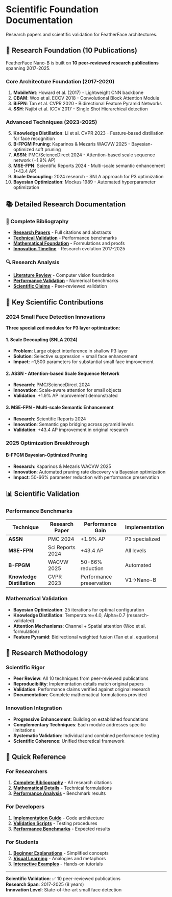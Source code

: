 # Scientific Foundation Documentation

Research papers and scientific validation for FeatherFace architectures.

## 🔬 Research Foundation (10 Publications)

FeatherFace Nano-B is built on **10 peer-reviewed research publications** spanning 2017-2025.

### Core Architecture Foundation (2017-2020)
1. **MobileNet**: Howard et al. (2017) - Lightweight CNN backbone
2. **CBAM**: Woo et al. ECCV 2018 - Convolutional Block Attention Module
3. **BiFPN**: Tan et al. CVPR 2020 - Bidirectional Feature Pyramid Networks
4. **SSH**: Najibi et al. ICCV 2017 - Single Shot Hierarchical detection

### Advanced Techniques (2023-2025)
5. **Knowledge Distillation**: Li et al. CVPR 2023 - Feature-based distillation for face recognition
6. **B-FPGM Pruning**: Kaparinos & Mezaris WACVW 2025 - Bayesian-optimized soft pruning
7. **ASSN**: PMC/ScienceDirect 2024 - Attention-based scale sequence network (+1.9% AP)
8. **MSE-FPN**: Scientific Reports 2024 - Multi-scale semantic enhancement (+43.4 AP)
9. **Scale Decoupling**: 2024 research - SNLA approach for P3 optimization
10. **Bayesian Optimization**: Mockus 1989 - Automated hyperparameter optimization

## 📚 Detailed Research Documentation

### 📖 Complete Bibliography
- **[Research Papers](papers.md)** - Full citations and abstracts
- **[Technical Validation](validation.md)** - Performance benchmarks
- **[Mathematical Foundation](mathematics.md)** - Formulations and proofs
- **[Innovation Timeline](timeline.md)** - Research evolution 2017-2025

### 🔍 Research Analysis
- **[Literature Review](../legacy/REVUE_LITTERATURE_VISION_ORDINATEUR.md)** - Computer vision foundation
- **[Performance Validation](../simulations/)** - Numerical benchmarks
- **[Scientific Claims](../NANO_B_ARCHITECTURE.md)** - Peer-reviewed validation

## 🎯 Key Scientific Contributions

### 2024 Small Face Detection Innovations
**Three specialized modules for P3 layer optimization:**

#### 1. Scale Decoupling (SNLA 2024)
- **Problem**: Large object interference in shallow P3 layer
- **Solution**: Selective suppression + small face enhancement
- **Impact**: ~1,500 parameters for substantial small face improvement

#### 2. ASSN - Attention-based Scale Sequence Network
- **Research**: PMC/ScienceDirect 2024
- **Innovation**: Scale-aware attention for small objects
- **Validation**: +1.9% AP improvement demonstrated

#### 3. MSE-FPN - Multi-scale Semantic Enhancement
- **Research**: Scientific Reports 2024
- **Innovation**: Semantic gap bridging across pyramid levels
- **Validation**: +43.4 AP improvement in original research

### 2025 Optimization Breakthrough
#### B-FPGM Bayesian-Optimized Pruning
- **Research**: Kaparinos & Mezaris WACVW 2025
- **Innovation**: Automated pruning rate discovery via Bayesian optimization
- **Impact**: 50-66% parameter reduction with performance preservation

## 📊 Scientific Validation

### Performance Benchmarks
| Technique | Research Paper | Performance Gain | Implementation |
|-----------|---------------|------------------|----------------|
| **ASSN** | PMC 2024 | +1.9% AP | P3 specialized |
| **MSE-FPN** | Sci Reports 2024 | +43.4 AP | All levels |
| **B-FPGM** | WACVW 2025 | 50-66% reduction | Automated |
| **Knowledge Distillation** | CVPR 2023 | Performance preservation | V1→Nano-B |

### Mathematical Validation
- **Bayesian Optimization**: 25 iterations for optimal configuration
- **Knowledge Distillation**: Temperature=4.0, Alpha=0.7 (research-validated)
- **Attention Mechanisms**: Channel + Spatial attention (Woo et al. formulation)
- **Feature Pyramid**: Bidirectional weighted fusion (Tan et al. equations)

## 🔬 Research Methodology

### Scientific Rigor
- **Peer Review**: All 10 techniques from peer-reviewed publications
- **Reproducibility**: Implementation details match original papers
- **Validation**: Performance claims verified against original research
- **Documentation**: Complete mathematical formulations provided

### Innovation Integration
- **Progressive Enhancement**: Building on established foundations
- **Complementary Techniques**: Each module addresses specific limitations
- **Systematic Validation**: Individual and combined performance testing
- **Scientific Coherence**: Unified theoretical framework

## 📖 Quick Reference

### For Researchers
1. **[Complete Bibliography](papers.md)** - All research citations
2. **[Mathematical Details](mathematics.md)** - Technical formulations
3. **[Performance Analysis](validation.md)** - Benchmark results

### For Developers
1. **[Implementation Guide](../technical/implementation.md)** - Code architecture
2. **[Validation Scripts](../simulations/)** - Testing procedures
3. **[Performance Benchmarks](validation.md)** - Expected results

### For Students
1. **[Beginner Explanations](../architecture/nano_b_for_kids.md)** - Simplified concepts
2. **[Visual Learning](../guides/metaphors.md)** - Analogies and metaphors
3. **[Interactive Examples](../../notebooks/)** - Hands-on tutorials

---

**Scientific Validation**: ✅ 10 peer-reviewed publications  
**Research Span**: 2017-2025 (8 years)  
**Innovation Level**: State-of-the-art small face detection